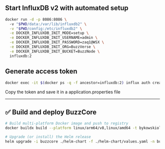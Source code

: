 
## Start InfluxDB v2 with automated setup
```bash
docker run -d -p 8086:8086 \                                                                                                                                     
  -v "$PWD/data:/var/lib/influxdb2" \
  -v "$PWD/config:/etc/influxdb2" \
  -e DOCKER_INFLUXDB_INIT_MODE=setup \
  -e DOCKER_INFLUXDB_INIT_USERNAME=admin \
  -e DOCKER_INFLUXDB_INIT_PASSWORD=zaq1@WSX \
  -e DOCKER_INFLUXDB_INIT_ORG=BuzzVerse \
  -e DOCKER_INFLUXDB_INIT_BUCKET=BuzzNode \
  influxdb:2
```

## Generate access token
```bash
docker exec -it $(docker ps -q -f ancestor=influxdb:2) influx auth create --read-buckets --write-buckets
```
Copy the token and save it in a application.properties file

--- 

## ✅ Build and deploy BuzzCore

```bash
# Build multi-platform Docker image and push to registry
docker buildx build --platform linux/arm64/v8,linux/amd64 -t bykowskiolaf/buzzcore:latest . --push

# Upgrade (or install) the Helm release
helm upgrade -i buzzcore ./helm-chart -f ./helm-chart/values.yaml -n buzzcore
```
